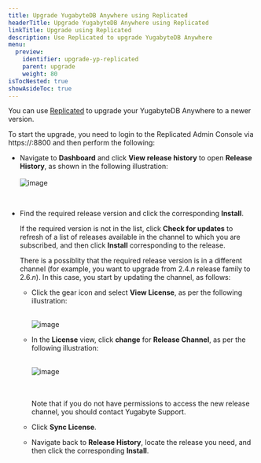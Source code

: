 ```yaml
---
title: Upgrade YugabyteDB Anywhere using Replicated
headerTitle: Upgrade YugabyteDB Anywhere using Replicated
linkTitle: Upgrade using Replicated
description: Use Replicated to upgrade YugabyteDB Anywhere
menu:
  preview:
    identifier: upgrade-yp-replicated
    parent: upgrade
    weight: 80
isTocNested: true
showAsideToc: true
---
```


You can use [Replicated](https://www.replicated.com/) to upgrade your YugabyteDB Anywhere to a newer version.

To start the upgrade, you need to login to the Replicated Admin Console via https://:8800 and then perform the following:

- Navigate to **Dashboard** and click **View release history** to open **Release History**, as shown in the following illustration:<br><br>
  ![image](/images/yb-platform/upgrade-replicated1.png)



<br>

- Find the required release version and click the corresponding **Install**.<br>

  If the required version is not in the list, click **Check for updates** to refresh of a list of releases available in the channel to which you are subscribed, and then click **Install** corresponding to the release.<br>

  There is a possiblity that the required release version is in a different channel (for example, you want to upgrade from 2.4.*n* release family to 2.6.*n*). In this case, you start by updating the channel, as follows:
  - Click the gear icon and select **View License**, as per the following illustration:<br><br>

    ![image](/images/yb-platform/upgrade-replicated2.png)

  - In the **License** view, click **change** for **Release Channel**, as per the following illustration:<br><br>

    ![image](/images/yb-platform/upgrade-replicated3.png)

    <br><br>Note that if you do not have permissions to access the new release channel, you should contact Yugabyte Support.

  - Click **Sync License**.

  - Navigate back to **Release History**, locate the release you need, and then click the corresponding **Install**.